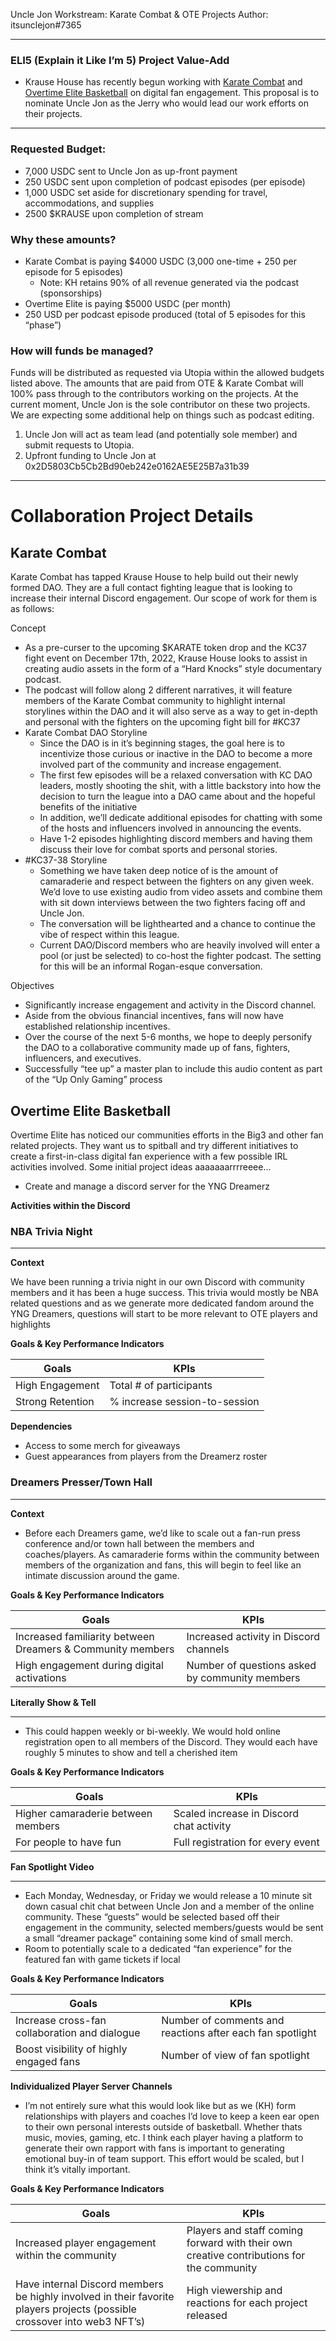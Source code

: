 Uncle Jon Workstream: Karate Combat & OTE Projects
Author: itsunclejon#7365

---

### ELI5 (Explain it Like I’m 5) Project Value-Add

- Krause House has recently begun working with [Karate Combat](https://www.karate.com/) and [Overtime Elite Basketball](https://www.overtimeelite.com/) on digital fan engagement. This proposal is to nominate Uncle Jon as the Jerry who would lead our work efforts on their projects.

---

### Requested Budget:

- 7,000 USDC sent to Uncle Jon as up-front payment
- 250 USDC sent upon completion of podcast episodes (per episode)
- 1,000 USDC set aside for discretionary spending for travel, accommodations, and supplies
- 2500 $KRAUSE upon completion of stream

### Why these amounts?

- Karate Combat is paying $4000 USDC (3,000 one-time + 250 per episode for 5 episodes)
    - Note: KH retains 90% of all revenue generated via the podcast (sponsorships)
- Overtime Elite is paying $5000 USDC (per month)
- 250 USD per podcast episode produced (total of 5 episodes for this “phase”)

### How will funds be managed?

Funds will be distributed as requested via Utopia within the allowed budgets listed above. The amounts that are paid from OTE & Karate Combat will 100% pass through to the contributors working on the projects. At the current moment, Uncle Jon is the sole contributor on these two projects. We are expecting some additional help on things such as podcast editing.

1. Uncle Jon will act as team lead (and potentially sole member) and submit requests to Utopia.
2. Upfront funding to Uncle Jon at 0x2D5803Cb5Cb2Bd90eb242e0162AE5E25B7a31b39

---

# Collaboration Project Details

## Karate Combat

Karate Combat has tapped Krause House to help build out their newly formed DAO. They are a full contact fighting league that is looking to increase their internal Discord engagement. Our scope of work for them is as follows:

Concept

- As a pre-curser to the upcoming $KARATE token drop and the KC37 fight event on December 17th, 2022, Krause House looks to assist in creating audio assets in the form of a “Hard Knocks” style documentary podcast.
- The podcast will follow along 2 different narratives, it will feature members of the Karate Combat community to highlight internal storylines within the DAO and it will also serve as a way to get in-depth and personal with the fighters on the upcoming fight bill for #KC37
- Karate Combat DAO Storyline
    - Since the DAO is in it’s beginning stages, the goal here is to incentivize those curious or inactive in the DAO to become a more involved part of the community and increase engagement.
    - The first few episodes will be a relaxed conversation with KC DAO leaders, mostly shooting the shit, with a little backstory into how the decision to turn the league into a DAO came about and the hopeful benefits of the initiative
    - In addition, we’ll dedicate additional episodes for chatting with some of the hosts and influencers involved in announcing the events.
    - Have 1-2 episodes highlighting discord members and having them discuss their love for combat sports and personal stories.
- #KC37-38 Storyline
    - Something we have taken deep notice of is the amount of camaraderie and respect between the fighters on any given week. We’d love to use existing audio from video assets and combine them with sit down interviews between the two fighters facing off and Uncle Jon.
    - The conversation will be lighthearted and a chance to continue the vibe of respect within this league.
    - Current DAO/Discord members who are heavily involved will enter a pool (or just be selected) to co-host the fighter podcast. The setting for this will be an informal Rogan-esque conversation.

Objectives

- Significantly increase engagement and activity in the Discord channel.
- Aside from the obvious financial incentives, fans will now have established relationship incentives.
- Over the course of the next 5-6 months, we hope to deeply personify the DAO to a collaborative community made up of fans, fighters, influencers, and executives.
- Successfully “tee up” a master plan to include this audio content as part of the “Up Only Gaming” process

## Overtime Elite Basketball

Overtime Elite has noticed our communities efforts in the Big3 and other fan related projects. They want us to spitball and try different initiatives to create a first-in-class digital fan experience with a few possible IRL activities involved. Some initial project ideas aaaaaaarrrreeee…

- Create and manage a discord server for the YNG Dreamerz

**********************************************************Activities within the Discord**********************************************************

### **NBA Trivia Night**

---

**Context**

We have been running a trivia night in our own Discord with community members and it has been a huge success. This trivia would mostly be NBA related questions and as we generate more dedicated fandom around the YNG Dreamers, questions will start to be more relevant to OTE players and highlights

**Goals & Key Performance Indicators**

| Goals | KPIs |
| --- | --- |
| High Engagement | Total # of participants |
| Strong Retention | % increase session-to-session |

**Dependencies**

- Access to some merch for giveaways
- Guest appearances from players from the Dreamerz roster

### **Dreamers Presser/Town Hall**

---

**Context**

- Before each Dreamers game, we’d like to scale out a fan-run press conference and/or town hall between the members and coaches/players. As camaraderie forms within the community between members of the organization and fans, this will begin to feel like an intimate discussion around the game.

**Goals & Key Performance Indicators**

| Goals | KPIs |
| --- | --- |
| Increased familiarity between Dreamers & Community members | Increased activity in Discord channels |
| High engagement during digital activations | Number of questions asked by community members |

**Literally Show & Tell**

---

- This could happen weekly or bi-weekly. We would hold online registration open to all members of the Discord. They would each have roughly 5 minutes to show and tell a cherished item

**Goals & Key Performance Indicators**

| Goals | KPIs |
| --- | --- |
| Higher camaraderie between members | Scaled increase in Discord chat activity |
| For people to have fun | Full registration for every event |

**Fan Spotlight Video**

---

- Each Monday, Wednesday, or Friday we would release a 10 minute sit down casual chit chat between Uncle Jon and a member of the online community. These “guests” would be selected based off their engagement in the community, selected members/guests would be sent a small “dreamer package” containing some kind of small merch.
- Room to potentially scale to a dedicated “fan experience” for the featured fan with game tickets if local

**Goals & Key Performance Indicators**

| Goals | KPIs |
| --- | --- |
| Increase cross-fan collaboration and dialogue | Number of comments and reactions after each fan spotlight |
| Boost visibility of highly engaged fans | Number of view of fan spotlight |

**Individualized Player Server Channels**

- I’m not entirely sure what this would look like but as we (KH) form relationships with players and coaches I’d love to keep a keen ear open to their own personal interests outside of basketball. Whether thats music, movies, gaming, etc. I think each player having a platform to generate their own rapport with fans is important to generating emotional buy-in of team support. This effort would be scaled, but I think it’s vitally important.

**Goals & Key Performance Indicators**

| Goals | KPIs |
| --- | --- |
| Increased player engagement within the community | Players and staff coming forward with their own creative contributions for the community |
| Have internal Discord members be highly involved in their favorite players projects (possible crossover into web3 NFT’s) | High viewership and reactions for each project released |